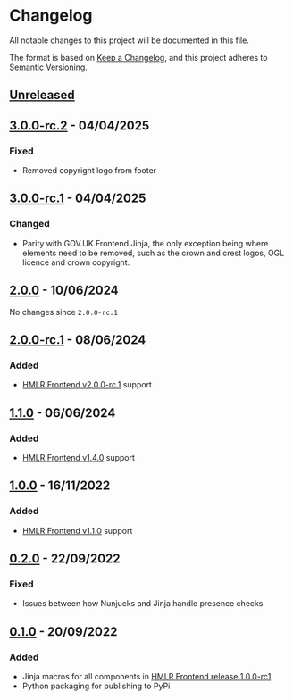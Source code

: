 # Changelog

All notable changes to this project will be documented in this file.

The format is based on [Keep a Changelog](https://keepachangelog.com/en/1.0.0/), and this project adheres to [Semantic Versioning](https://semver.org/spec/v2.0.0.html).

## [Unreleased](https://github.com/LandRegistry/hmlr-frontend-jinja/compare/3.0.0-rc.2...main)

## [3.0.0-rc.2](https://github.com/LandRegistry/hmlr-frontend-jinja/releases/tag/3.0.0-rc.2) - 04/04/2025

### Fixed

- Removed copyright logo from footer

## [3.0.0-rc.1](https://github.com/LandRegistry/hmlr-frontend-jinja/releases/tag/3.0.0-rc.1) - 04/04/2025

### Changed

- Parity with GOV.UK Frontend Jinja, the only exception being where elements need to be removed, such as the crown and crest logos, OGL licence and crown copyright.

## [2.0.0](https://github.com/LandRegistry/hmlr-frontend-jinja/releases/tag/2.0.0) - 10/06/2024

No changes since `2.0.0-rc.1`

## [2.0.0-rc.1](https://github.com/LandRegistry/hmlr-frontend-jinja/releases/tag/2.0.0-rc.1) - 08/06/2024

### Added

- [HMLR Frontend v2.0.0-rc.1](https://github.com/LandRegistry/hmlr-frontend/releases/tag/2.0.0-rc.1) support

## [1.1.0](https://github.com/LandRegistry/hmlr-frontend-jinja/releases/tag/1.1.0) - 06/06/2024

### Added

- [HMLR Frontend v1.4.0](https://github.com/LandRegistry/hmlr-frontend/releases/tag/1.4.0) support

## [1.0.0](https://github.com/LandRegistry/hmlr-frontend-jinja/releases/tag/1.0.0) - 16/11/2022

### Added

- [HMLR Frontend v1.1.0](https://github.com/LandRegistry/hmlr-frontend/releases/tag/1.1.0) support

## [0.2.0](https://github.com/LandRegistry/hmlr-frontend-jinja/releases/tag/0.2.0) - 22/09/2022

### Fixed

- Issues between how Nunjucks and Jinja handle presence checks

## [0.1.0](https://github.com/LandRegistry/hmlr-frontend-jinja/releases/tag/0.1.0) - 20/09/2022

### Added

- Jinja macros for all components in [HMLR Frontend release 1.0.0-rc1](https://github.com/LandRegistry/hmlr-frontend/releases/tag/1.0.0-rc1)
- Python packaging for publishing to PyPi
